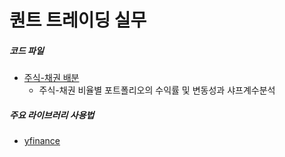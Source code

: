 # 퀀트 트레이딩 실무

##### 코드 파일
- [주식-채권 배분](./jupyter/StocksAndBonds_Distribution.ipynb)
    - 주식-채권 비율별 포트폴리오의 수익률 및 변동성과 샤프계수분석  

##### 주요 라이브러리 사용법
- [yfinance](./jupyter/yfinance_tutorial.ipynb)  